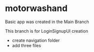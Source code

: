 # motorwashand

Basic app was created in the Main Branch

This branch is for LoginSignupUI creation

- create navigation folder
- add three files
